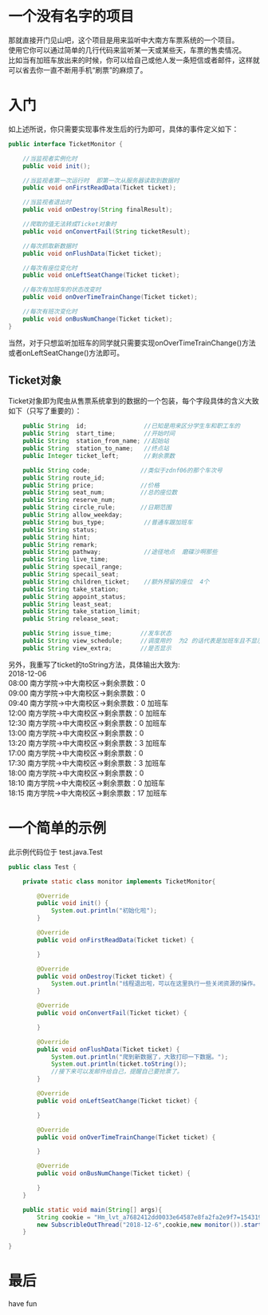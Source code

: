 # 一个没有名字的项目
那就直接开门见山吧，这个项目是用来监听中大南方车票系统的一个项目。<br>
使用它你可以通过简单的几行代码来监听某一天或某些天，车票的售卖情况。<br>
比如当有加班车放出来的时候，你可以给自己或他人发一条短信或者邮件，这样就可以省去你一直不断用手机“刷票”的麻烦了。
# 入门
如上述所说，你只需要实现事件发生后的行为即可，具体的事件定义如下：<br>
``` java
public interface TicketMonitor {

    //当监视者实例化时
    public void init();

    //当监视者第一次运行时  即第一次从服务器读取到数据时
    public void onFirstReadData(Ticket ticket);

    //当监视者退出时
    public void onDestroy(String finalResult);

    //爬取的值无法转成Ticket对象时
    public void onConvertFail(String ticketResult);

    //每次抓取新数据时
    public void onFlushData(Ticket ticket);

    //每次有座位变化时
    public void onLeftSeatChange(Ticket ticket);

    //每次有加班车的状态改变时
    public void onOverTimeTrainChange(Ticket ticket);

    //每次有班次变化时
    public void onBusNumChange(Ticket ticket);
}
```
当然，对于只想监听加班车的同学就只需要实现onOverTimeTrainChange()方法或者onLeftSeatChange()方法即可。<br>
## Ticket对象
Ticket对象即为爬虫从售票系统拿到的数据的一个包装，每个字段具体的含义大致如下（只写了重要的）：
``` java
    public String  id;                //已知是用来区分学生车和职工车的
    public String  start_time;        //开始时间
    public String  station_from_name; //起始站
    public String  station_to_name;   //终点站
    public Integer ticket_left;       //剩余票数

    public String code;              //类似于zdnf06的那个车次号
    public String route_id;
    public String price;             //价格
    public String seat_num;          //总的座位数
    public String reserve_num;
    public String circle_rule;       //日期范围
    public String allow_weekday;
    public String bus_type;           //普通车跟加班车
    public String status;
    public String hint;
    public String remark;
    public String pathway;            //途径地点  磨碟沙啊那些
    public String live_time;
    public String specail_range;
    public String specail_seat;
    public String children_ticket;    //额外预留的座位  4个
    public String take_station;
    public String appoint_status;
    public String least_seat;
    public String take_station_limit;
    public String release_seat;

    public String issue_time;        //发车状态
    public String view_schedule;     //调度用的  为2 的话代表是加班车且不显示  而且并非永远是int类型
    public String view_extra;        //是否显示
```
另外，我重写了ticket的toString方法，具体输出大致为:<br>
2018-12-06<br>
08:00 南方学院->中大南校区->剩余票数：0<br>
09:00 南方学院->中大南校区->剩余票数：0<br>
09:40 南方学院->中大南校区->剩余票数：0 加班车 <br>
12:00 南方学院->中大南校区->剩余票数：0 加班车 <br>
12:30 南方学院->中大南校区->剩余票数：0 加班车 <br>
13:00 南方学院->中大南校区->剩余票数：0<br>
13:20 南方学院->中大南校区->剩余票数：3 加班车 <br>
17:00 南方学院->中大南校区->剩余票数：0<br>
17:30 南方学院->中大南校区->剩余票数：3 加班车 <br>
18:00 南方学院->中大南校区->剩余票数：0<br>
18:10 南方学院->中大南校区->剩余票数：0 加班车 <br>
18:15 南方学院->中大南校区->剩余票数：17 加班车 
# 一个简单的示例
此示例代码位于 test.java.Test

``` java
public class Test {

    private static class monitor implements TicketMonitor{

        @Override
        public void init() {
            System.out.println("初始化啦");
        }

        @Override
        public void onFirstReadData(Ticket ticket) {

        }

        @Override
        public void onDestroy(Ticket ticket) {
            System.out.println("线程退出啦，可以在这里执行一些关闭资源的操作。");
        }

        @Override
        public void onConvertFail(Ticket ticket) {

        }

        @Override
        public void onFlushData(Ticket ticket) {
            System.out.println("爬到新数据了，大致打印一下数据。");
            System.out.println(ticket.toString());
            //接下来可以发邮件给自己，提醒自己要抢票了。
        }

        @Override
        public void onLeftSeatChange(Ticket ticket) {

        }

        @Override
        public void onOverTimeTrainChange(Ticket ticket) {

        }

        @Override
        public void onBusNumChange(Ticket ticket) {

        }
    }

    public static void main(String[] args){
        String cookie = "Hm_lvt_a7682412dd0033e64587e8fa2fa2e9f7=1543197740,1543201561; PHPSESSID=6ko94scih3mvurd9qm9dvaca15";
        new SubscribleOutThread("2018-12-6",cookie,new monitor()).start();
    }

}
```
# 最后
have fun